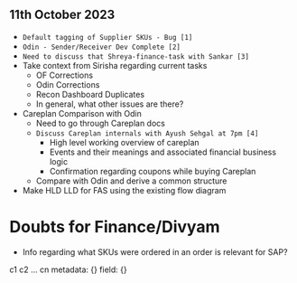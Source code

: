 ## 11th October 2023
- `Default tagging of Supplier SKUs - Bug [1]`
- `Odin - Sender/Receiver Dev Complete [2]`
- `Need to discuss that Shreya-finance-task with Sankar [3]`
- Take context from Sirisha regarding current tasks
  - OF Corrections
  - Odin Corrections
  - Recon Dashboard Duplicates
  - In general, what other issues are there?
- Careplan Comparison with Odin
  - Need to go through Careplan docs
  - `Discuss Careplan internals with Ayush Sehgal at 7pm [4]`
    - High level working overview of careplan
    - Events and their meanings and associated financial business logic
    - Confirmation regarding coupons while buying Careplan
  - Compare with Odin and derive a common structure
- Make HLD LLD for FAS using the existing flow diagram



# Doubts for Finance/Divyam
- Info regarding what SKUs were ordered in an order is relevant for SAP?


c1
c2
...
cn
metadata: {}
field: {}



